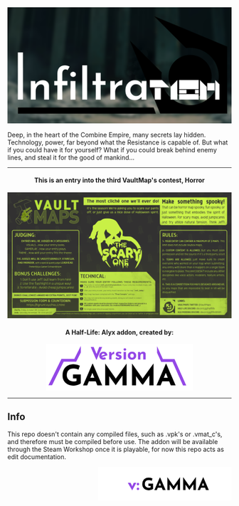 <div align="center"><img width="700" src="docs/icon.png"></img></div>

Deep, in the heart of the Combine Empire, many secrets lay hidden. Technology, power, far beyond what the Resistance is capable of. But what if you could have it for yourself? What if you could break behind enemy lines, and steal it for the good of mankind...

---
<h4 align="center">This is an entry into the third VaultMap's contest, Horror</h4>

![compcard](docs/compcard.png)

<h4 align="center">A Half-Life: Alyx addon, created by:</h4>

<div align="center"><img width="330" src="docs/logo.png"></img></div>

---

## Info

This repo doesn't contain any compiled files, such as .vpk's or .vmat_c's, and therefore must be compiled before use. The addon will be available through the Steam Workshop once it is playable, for now this repo acts as edit documentation.



<img align="right" width="300" height="75" src="docs/wmark.png"></img>

